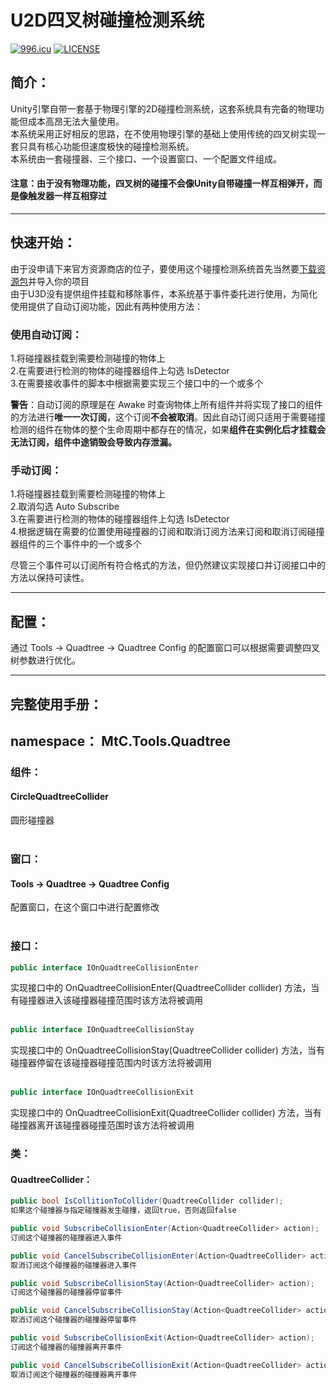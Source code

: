 # U2D四叉树碰撞检测系统
[![996.icu](https://img.shields.io/badge/link-996.icu-red.svg)](https://996.icu)
[![LICENSE](https://img.shields.io/badge/license-Anti%20996-blue.svg)](https://github.com/996icu/996.ICU/blob/master/LICENSE)
## 简介：
Unity引擎自带一套基于物理引擎的2D碰撞检测系统，这套系统具有完备的物理功能但成本高昂无法大量使用。  
本系统采用正好相反的思路，在不使用物理引擎的基础上使用传统的四叉树实现一套只具有核心功能但速度极快的碰撞检测系统。  
本系统由一套碰撞器、三个接口、一个设置窗口、一个配置文件组成。  
#### 注意：由于没有物理功能，四叉树的碰撞不会像Unity自带碰撞一样互相弹开，而是像触发器一样互相穿过
****
## 快速开始：
由于没申请下来官方资源商店的位子，要使用这个碰撞检测系统首先当然要<a href="https://github.com/MrTrueChina/Unity2D-Quadtree-Collision-Detection-System/raw/Rewrite/Assets%20Package/Unity2D-Quadtree-Collision-Detection-System.unitypackage">下载资源包</a>并导入你的项目  
由于U3D没有提供组件挂载和移除事件，本系统基于事件委托进行使用，为简化使用提供了自动订阅功能，因此有两种使用方法：  
### 使用自动订阅：
1.将碰撞器挂载到需要检测碰撞的物体上  
2.在需要进行检测的物体的碰撞器组件上勾选 IsDetector  
3.在需要接收事件的脚本中根据需要实现三个接口中的一个或多个  

**警告**：自动订阅的原理是在 Awake 时查询物体上所有组件并将实现了接口的组件的方法进行**唯一一次订阅**，这个订阅**不会被取消**。因此自动订阅只适用于需要碰撞检测的组件在物体的整个生命周期中都存在的情况，如果**组件在实例化后才挂载会无法订阅，组件中途销毁会导致内存泄漏。**
### 手动订阅：
1.将碰撞器挂载到需要检测碰撞的物体上  
2.取消勾选 Auto Subscribe  
3.在需要进行检测的物体的碰撞器组件上勾选 IsDetector  
4.根据逻辑在需要的位置使用碰撞器的订阅和取消订阅方法来订阅和取消订阅碰撞器组件的三个事件中的一个或多个  

尽管三个事件可以订阅所有符合格式的方法，但仍然建议实现接口并订阅接口中的方法以保持可读性。
****
## 配置：
通过 Tools -> Quadtree -> Quadtree Config 的配置窗口可以根据需要调整四叉树参数进行优化。
****
## 完整使用手册：
## namespace： MtC.Tools.Quadtree
### 组件：
#### CircleQuadtreeCollider
圆形碰撞器
<br><br>
### 窗口：
#### Tools -> Quadtree -> Quadtree Config
配置窗口，在这个窗口中进行配置修改
<br><br>
### 接口：
```C#
public interface IOnQuadtreeCollisionEnter
```
实现接口中的 OnQuadtreeCollisionEnter(QuadtreeCollider collider) 方法，当有碰撞器进入该碰撞器碰撞范围时该方法将被调用
<br><br>
```C#
public interface IOnQuadtreeCollisionStay
```
实现接口中的 OnQuadtreeCollisionStay(QuadtreeCollider collider) 方法，当有碰撞器停留在该碰撞器碰撞范围内时该方法将被调用
<br><br>
```C#
public interface IOnQuadtreeCollisionExit
```
实现接口中的 OnQuadtreeCollisionExit(QuadtreeCollider collider) 方法，当有碰撞器离开该碰撞器碰撞范围时该方法将被调用
### 类：
#### QuadtreeCollider：
```C#
public bool IsCollitionToCollider(QuadtreeCollider collider);
如果这个碰撞器与指定碰撞器发生碰撞，返回true，否则返回false

public void SubscribeCollisionEnter(Action<QuadtreeCollider> action);
订阅这个碰撞器的碰撞器进入事件

public void CancelSubscribeCollisionEnter(Action<QuadtreeCollider> action);
取消订阅这个碰撞器的碰撞器进入事件

public void SubscribeCollisionStay(Action<QuadtreeCollider> action);
订阅这个碰撞器的碰撞器停留事件

public void CancelSubscribeCollisionStay(Action<QuadtreeCollider> action);
取消订阅这个碰撞器的碰撞器停留事件

public void SubscribeCollisionExit(Action<QuadtreeCollider> action);
订阅这个碰撞器的碰撞器离开事件

public void CancelSubscribeCollisionExit(Action<QuadtreeCollider> action);
取消订阅这个碰撞器的碰撞器离开事件
```
